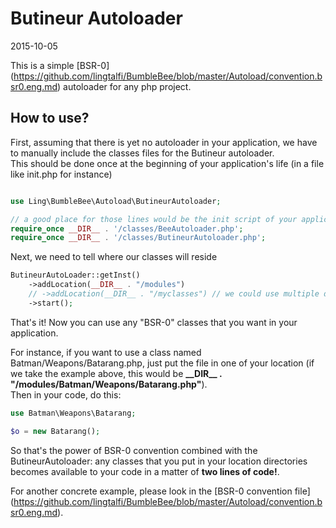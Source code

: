 Butineur Autoloader
=========================
2015-10-05



This is a simple [BSR-0] (https://github.com/lingtalfi/BumbleBee/blob/master/Autoload/convention.bsr0.eng.md)
autoloader for any php project.


How to use?
----------------


First, assuming that there is yet no autoloader in your application, 
we have to manually include the classes files for the Butineur autoloader.<br>
This should be done once at the beginning of your application's life (in a file like init.php for instance)


```php

use Ling\BumbleBee\Autoload\ButineurAutoloader;

// a good place for those lines would be the init script of your application
require_once __DIR__ . '/classes/BeeAutoloader.php';
require_once __DIR__ . '/classes/ButineurAutoloader.php';
```


Next, we need to tell where our classes will reside


```php
ButineurAutoLoader::getInst()
    ->addLocation(__DIR__ . "/modules")
    // ->addLocation(__DIR__ . "/myclasses") // we could use multiple directories if needed 
    ->start();
```

That's it!
Now you can use any "BSR-0" classes that you want in your application.

For instance, if you want to use a class named Batman/Weapons/Batarang.php,
just put the file in one of your location (if we take the example above, this would be **\_\_DIR\_\_ . "/modules/Batman/Weapons/Batarang.php"**).<br>
Then in your code, do this:


```php
use Batman\Weapons\Batarang;

$o = new Batarang(); 
```

So that's the power of BSR-0 convention combined with the ButineurAutoloader: any classes that you put in your location directories becomes available to your code
in a matter of **two lines of code!**.



For another concrete example, please look in the [BSR-0 convention file] (https://github.com/lingtalfi/BumbleBee/blob/master/Autoload/convention.bsr0.eng.md).
